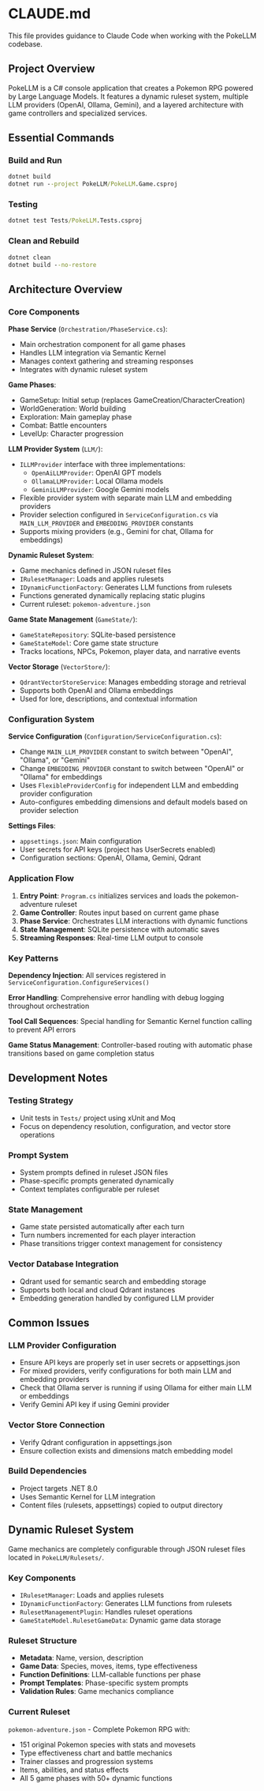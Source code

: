 # CLAUDE.md

This file provides guidance to Claude Code when working with the PokeLLM codebase.

## Project Overview

PokeLLM is a C# console application that creates a Pokemon RPG powered by Large Language Models. It features a dynamic ruleset system, multiple LLM providers (OpenAI, Ollama, Gemini), and a layered architecture with game controllers and specialized services.

## Essential Commands

### Build and Run
```cmd
dotnet build
dotnet run --project PokeLLM/PokeLLM.Game.csproj
```

### Testing
```cmd
dotnet test Tests/PokeLLM.Tests.csproj
```

### Clean and Rebuild
```cmd
dotnet clean
dotnet build --no-restore
```

## Architecture Overview

### Core Components

**Phase Service** (`Orchestration/PhaseService.cs`):
- Main orchestration component for all game phases
- Handles LLM integration via Semantic Kernel
- Manages context gathering and streaming responses
- Integrates with dynamic ruleset system

**Game Phases**:
- GameSetup: Initial setup (replaces GameCreation/CharacterCreation)
- WorldGeneration: World building
- Exploration: Main gameplay phase
- Combat: Battle encounters
- LevelUp: Character progression

**LLM Provider System** (`LLM/`):
- `ILLMProvider` interface with three implementations:
  - `OpenAiLLMProvider`: OpenAI GPT models
  - `OllamaLLMProvider`: Local Ollama models
  - `GeminiLLMProvider`: Google Gemini models
- Flexible provider system with separate main LLM and embedding providers
- Provider selection configured in `ServiceConfiguration.cs` via `MAIN_LLM_PROVIDER` and `EMBEDDING_PROVIDER` constants
- Supports mixing providers (e.g., Gemini for chat, Ollama for embeddings)

**Dynamic Ruleset System**:
- Game mechanics defined in JSON ruleset files
- `IRulesetManager`: Loads and applies rulesets
- `IDynamicFunctionFactory`: Generates LLM functions from rulesets
- Functions generated dynamically replacing static plugins
- Current ruleset: `pokemon-adventure.json`

**Game State Management** (`GameState/`):
- `GameStateRepository`: SQLite-based persistence
- `GameStateModel`: Core game state structure
- Tracks locations, NPCs, Pokemon, player data, and narrative events

**Vector Storage** (`VectorStore/`):
- `QdrantVectorStoreService`: Manages embedding storage and retrieval
- Supports both OpenAI and Ollama embeddings
- Used for lore, descriptions, and contextual information

### Configuration System

**Service Configuration** (`Configuration/ServiceConfiguration.cs`):
- Change `MAIN_LLM_PROVIDER` constant to switch between "OpenAI", "Ollama", or "Gemini"
- Change `EMBEDDING_PROVIDER` constant to switch between "OpenAI" or "Ollama" for embeddings
- Uses `FlexibleProviderConfig` for independent LLM and embedding provider configuration
- Auto-configures embedding dimensions and default models based on provider selection

**Settings Files**:
- `appsettings.json`: Main configuration
- User secrets for API keys (project has UserSecrets enabled)
- Configuration sections: OpenAI, Ollama, Gemini, Qdrant

### Application Flow

1. **Entry Point**: `Program.cs` initializes services and loads the pokemon-adventure ruleset
2. **Game Controller**: Routes input based on current game phase
3. **Phase Service**: Orchestrates LLM interactions with dynamic functions
4. **State Management**: SQLite persistence with automatic saves
5. **Streaming Responses**: Real-time LLM output to console

### Key Patterns

**Dependency Injection**: All services registered in `ServiceConfiguration.ConfigureServices()`

**Error Handling**: Comprehensive error handling with debug logging throughout orchestration

**Tool Call Sequences**: Special handling for Semantic Kernel function calling to prevent API errors

**Game Status Management**: Controller-based routing with automatic phase transitions based on game completion status

## Development Notes

### Testing Strategy
- Unit tests in `Tests/` project using xUnit and Moq
- Focus on dependency resolution, configuration, and vector store operations

### Prompt System
- System prompts defined in ruleset JSON files
- Phase-specific prompts generated dynamically
- Context templates configurable per ruleset

### State Management
- Game state persisted automatically after each turn
- Turn numbers incremented for each player interaction
- Phase transitions trigger context management for consistency

### Vector Database Integration
- Qdrant used for semantic search and embedding storage
- Supports both local and cloud Qdrant instances
- Embedding generation handled by configured LLM provider

## Common Issues

### LLM Provider Configuration
- Ensure API keys are properly set in user secrets or appsettings.json
- For mixed providers, verify configurations for both main LLM and embedding providers
- Check that Ollama server is running if using Ollama for either main LLM or embeddings
- Verify Gemini API key if using Gemini provider

### Vector Store Connection
- Verify Qdrant configuration in appsettings.json
- Ensure collection exists and dimensions match embedding model

### Build Dependencies
- Project targets .NET 8.0
- Uses Semantic Kernel for LLM integration
- Content files (rulesets, appsettings) copied to output directory

## Dynamic Ruleset System

Game mechanics are completely configurable through JSON ruleset files located in `PokeLLM/Rulesets/`.

### Key Components
- `IRulesetManager`: Loads and applies rulesets
- `IDynamicFunctionFactory`: Generates LLM functions from rulesets  
- `RulesetManagementPlugin`: Handles ruleset operations
- `GameStateModel.RulesetGameData`: Dynamic game data storage

### Ruleset Structure
- **Metadata**: Name, version, description
- **Game Data**: Species, moves, items, type effectiveness
- **Function Definitions**: LLM-callable functions per phase
- **Prompt Templates**: Phase-specific system prompts
- **Validation Rules**: Game mechanics compliance

### Current Ruleset
`pokemon-adventure.json` - Complete Pokemon RPG with:
- 151 original Pokemon species with stats and movesets
- Type effectiveness chart and battle mechanics
- Trainer classes and progression systems
- Items, abilities, and status effects
- All 5 game phases with 50+ dynamic functions
